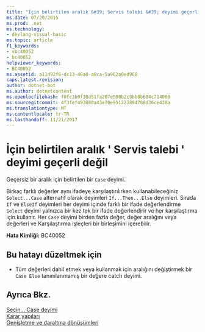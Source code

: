 ```yaml
---
title: "İçin belirtilen aralık &#39; Servis talebi &#39; deyimi geçerli değil"
ms.date: 07/20/2015
ms.prod: .net
ms.technology:
- devlang-visual-basic
ms.topic: article
f1_keywords:
- vbc40052
- bc40052
helpviewer_keywords:
- BC40052
ms.assetid: a11d92f6-dc13-46a0-a8ca-5a962a0ed968
caps.latest.revision: 
author: dotnet-bot
ms.author: dotnetcontent
ms.openlocfilehash: f0fc3b0f38d51fa207e508b2c9bb8b604c714000
ms.sourcegitcommit: 4f3fef493080a43e70e951223894768d36ce430a
ms.translationtype: MT
ms.contentlocale: tr-TR
ms.lasthandoff: 11/21/2017
---
```

# <a name="range-specified-for-39case39-statement-is-not-valid"></a>İçin belirtilen aralık &#39; Servis talebi &#39; deyimi geçerli değil
Geçersiz bir aralık için belirtilen bir `Case` deyimi.  
  
 Birkaç farklı değerler aynı ifadeye karşılaştırılırken kullanabileceğiniz `Select...Case` alternatif olarak deyimleri `If...Then...Else` deyimleri. Sırada `If` ve `ElseIf` deyimleri her deyimi içinde farklı bir ifade değerlendirme `Select` deyimi yalnızca bir kez tek bir ifade değerlendirir ve her karşılaştırma için kullanır. Her `Case` deyimi birden fazla değer, değer aralığını veya değerleri ve Karşılaştırma işleçleri bir birleşimini içerebilir.  
  
 **Hata Kimliği:** BC40052  
  
## <a name="to-correct-this-error"></a>Bu hatayı düzeltmek için  
  
-   Tüm değerleri dahil etmek veya kullanmak için aralığını değiştirmek bir `Case Else` tanımlanmamış bir değere catch deyimi.  
  
## <a name="see-also"></a>Ayrıca Bkz.  
 [Seçin... Case deyimi](../../visual-basic/language-reference/statements/select-case-statement.md)  
 [Karar yapıları](../../visual-basic/programming-guide/language-features/control-flow/decision-structures.md)  
 [Genişletme ve daraltma dönüşümleri](../../visual-basic/programming-guide/language-features/data-types/widening-and-narrowing-conversions.md)

